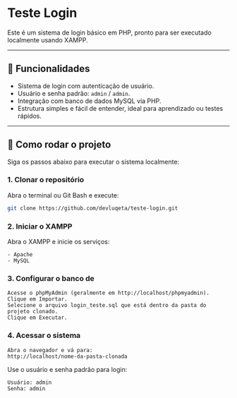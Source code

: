 # Teste Login

Este é um sistema de login básico em PHP, pronto para ser executado localmente usando XAMPP.

---

## 🔹 Funcionalidades

- Sistema de login com autenticação de usuário.
- Usuário e senha padrão: `admin` / `admin`.
- Integração com banco de dados MySQL via PHP.
- Estrutura simples e fácil de entender, ideal para aprendizado ou testes rápidos.

---

## 🚀 Como rodar o projeto

Siga os passos abaixo para executar o sistema localmente:

### 1. Clonar o repositório
Abra o terminal ou Git Bash e execute:

```bash
git clone https://github.com/devluqeta/teste-login.git
```

### 2. Iniciar o XAMPP
Abra o XAMPP e inicie os serviços:

```text
- Apache
- MySQL
```

### 3. Configurar o banco de 
    Acesse o phpMyAdmin (geralmente em http://localhost/phpmyadmin).
    Clique em Importar.
    Selecione o arquivo login_teste.sql que está dentro da pasta do projeto clonado.
    Clique em Executar.

### 4. Acessar o sistema
    Abra o navegador e vá para:
    http://localhost/nome-da-pasta-clonada

Use o usuário e senha padrão para login:

    Usuário: admin
    Senha: admin
